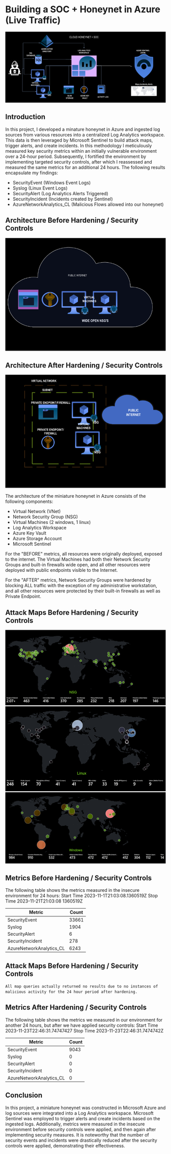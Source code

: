 # Building a SOC + Honeynet in Azure (Live Traffic)
![Cloud Honeynet / SOC](https://github.com/Flash028/Flash028/blob/6f356847b2ef7311d11ee75afdc86f29a89134ee/BUILDING%20A%20SOC/SOC.PNG)

## Introduction

In this project, I developed a minature honeynet in Azure and ingested log sources from various resources into a centralized Log Analytics workspace. This data is then leveraged by Microsoft Sentinel to build attack maps, trigger alerts, and create incidents. In this methodology I meticulously measured key security metrics within an initially vulnerable environment over a 24-hour period. Subsequently, I fortified the environment by implementing targeted security controls, after which I reassessed and measured the same metrics for an additional 24 hours. The following results encapsulate my findings:

- SecurityEvent (Windows Event Logs)
- Syslog (Linux Event Logs)
- SecurityAlert (Log Analytics Alerts Triggered)
- SecurityIncident (Incidents created by Sentinel)
- AzureNetworkAnalytics_CL (Malicious Flows allowed into our honeynet)


## Architecture Before Hardening / Security Controls

  <p align="center">
  <img src="https://github.com/Flash028/Flash028/blob/7dc9e95ded7c68a77a4ecb431f2dc8e8fac65fb4/BUILDING%20A%20SOC/PUBLIC%20INTERNET.png" alt="Architecture Diagram">
</p>


## Architecture After Hardening / Security Controls

<p align="center">
  <img src="https://github.com/Flash028/Flash028/blob/94de8b2b17c525ea25ab830c6bd33452b9aeec4d/BUILDING%20A%20SOC/SUBNET.png" alt="Architecture Diagram">
</p>


The architecture of the miniature honeynet in Azure consists of the following components:

- Virtual Network (VNet)
- Network Security Group (NSG)
- Virtual Machines (2 windows, 1 linux)
- Log Analytics Workspace
- Azure Key Vault
- Azure Storage Account
- Microsoft Sentinel

For the "BEFORE" metrics, all resources were originally deployed, exposed to the internet. The Virtual Machines had both their Network Security Groups and built-in firewalls wide open, and all other resources were deployed with public endpoints visible to the Internet.

For the "AFTER" metrics, Network Security Groups were hardened by blocking ALL traffic with the exception of my administrative workstation, and all other resources were protected by their built-in firewalls as well as Private Endpoint.


## Attack Maps Before Hardening / Security Controls


![NSG Allowed Inbound Malicious Flows](https://github.com/Flash028/Flash028/blob/4db443c2100941ee3c6401d234eec5d8aed443b7/NSG.png)<br>
![Linux Syslog Auth Failures](https://github.com/Flash028/Flash028/blob/394f3288bd9926da7a87a83fc68b6226ce8e953e/SENTINEL%20MAPS/Linux.png)<br>
![Windows RDP/SMB Auth Failures](https://github.com/Flash028/Flash028/blob/0aa0f8c52a7821360ba0a3693be734eab6fb1ae9/SENTINEL%20MAPS/Windows.png)<br>


## Metrics Before Hardening / Security Controls



The following table shows the metrics measured in the insecure environment for 24 hours:
Start Time 2023-11-1T21:03:08.1360519Z
Stop Time 2023-11-21T21:03:08 1360519Z

| Metric                   | Count
| ------------------------ | -----
| SecurityEvent            | 33661
| Syslog                   | 1904
| SecurityAlert            | 6
| SecurityIncident         | 278
| AzureNetworkAnalytics_CL | 6243

## Attack Maps Before Hardening / Security Controls

```All map queries actually returned no results due to no instances of malicious activity for the 24 hour period after hardening.```

## Metrics After Hardening / Security Controls

The following table shows the metrics we measured in our environment for another 24 hours, but after we have applied security controls:
Start Time 2023-11-23T22:46:31.74747427
Stop Time	2023-11-23T22:46:31.7474742Z

| Metric                   | Count
| ------------------------ | -----
| SecurityEvent            | 9043
| Syslog                   | 0
| SecurityAlert            | 0
| SecurityIncident         | 0
| AzureNetworkAnalytics_CL | 0

## Conclusion

In this project, a miniature honeynet was constructed in Microsoft Azure and log sources were integrated into a Log Analytics workspace. Microsoft Sentinel was employed to trigger alerts and create incidents based on the ingested logs. Additionally, metrics were measured in the insecure environment before security controls were applied, and then again after implementing security measures. It is noteworthy that the number of security events and incidents were drastically reduced after the security controls were applied, demonstrating their effectiveness.


